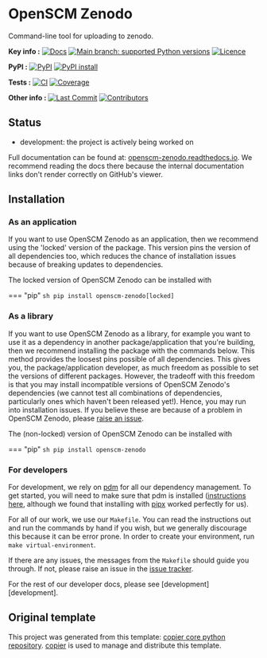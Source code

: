 <!--- --8<-- [start:description] -->
# OpenSCM Zenodo

Command-line tool for uploading to zenodo.

**Key info :**
[![Docs](https://readthedocs.org/projects/openscm-zenodo/badge/?version=latest)](https://openscm-zenodo.readthedocs.io)
[![Main branch: supported Python versions](https://img.shields.io/python/required-version-toml?tomlFilePath=https%3A%2F%2Fraw.githubusercontent.com%2Fopenscm%2FOpenSCM-zenodo%2Fmain%2Fpyproject.toml)](https://github.com/openscm/OpenSCM-zenodo/blob/main/pyproject.toml)
[![Licence](https://img.shields.io/pypi/l/openscm-zenodo?label=licence)](https://github.com/openscm/OpenSCM-zenodo/blob/main/LICENCE)

**PyPI :**
[![PyPI](https://img.shields.io/pypi/v/openscm-zenodo.svg)](https://pypi.org/project/openscm-zenodo/)
[![PyPI install](https://github.com/openscm/OpenSCM-zenodo/actions/workflows/install-pypi.yaml/badge.svg?branch=main)](https://github.com/openscm/OpenSCM-zenodo/actions/workflows/install-pypi.yaml)

<!--- If you release on conda, you can use this
**Conda :**
[![Conda](https://img.shields.io/conda/vn/conda-forge/openscm-zenodo.svg)](https://anaconda.org/conda-forge/openscm-zenodo)
[![Conda platforms](https://img.shields.io/conda/pn/conda-forge/openscm-zenodo.svg)](https://anaconda.org/conda-forge/openscm-zenodo)
[![Conda install](https://github.com/openscm/OpenSCM-zenodo/actions/workflows/install-conda.yaml/badge.svg?branch=main)](https://github.com/openscm/OpenSCM-zenodo/actions/workflows/install-conda.yaml)
-->

**Tests :**
[![CI](https://github.com/openscm/OpenSCM-zenodo/actions/workflows/ci.yaml/badge.svg?branch=main)](https://github.com/openscm/OpenSCM-zenodo/actions/workflows/ci.yaml)
[![Coverage](https://codecov.io/gh/openscm/OpenSCM-zenodo/branch/main/graph/badge.svg)](https://codecov.io/gh/openscm/OpenSCM-zenodo)

**Other info :**
[![Last Commit](https://img.shields.io/github/last-commit/openscm/OpenSCM-zenodo.svg)](https://github.com/openscm/OpenSCM-zenodo/commits/main)
[![Contributors](https://img.shields.io/github/contributors/openscm/OpenSCM-zenodo.svg)](https://github.com/openscm/OpenSCM-zenodo/graphs/contributors)

## Status

<!---

We recommend having a status line in your repo
to tell anyone who stumbles on your repository where you're up to.
Some suggested options:

- prototype: the project is just starting up and the code is all prototype
- development: the project is actively being worked on
- finished: the project has achieved what it wanted
  and is no longer being worked on, we won't reply to any issues
- dormant: the project is no longer worked on
  but we might come back to it,
  if you have questions, feel free to raise an issue
- abandoned: this project is no longer worked on
  and we won't reply to any issues
-->

- development: the project is actively being worked on

<!--- --8<-- [end:description] -->

Full documentation can be found at:
[openscm-zenodo.readthedocs.io](https://openscm-zenodo.readthedocs.io/en/latest/).
We recommend reading the docs there because the internal documentation links
don't render correctly on GitHub's viewer.

## Installation

<!--- --8<-- [start:installation] -->
### As an application

If you want to use OpenSCM Zenodo as an application,
then we recommend using the 'locked' version of the package.
This version pins the version of all dependencies too,
which reduces the chance of installation issues
because of breaking updates to dependencies.

The locked version of OpenSCM Zenodo can be installed with

<!--- If you release on conda, you can use this
=== "mamba"
    ```sh
    mamba install -c conda-forge openscm-zenodo-locked
    ```

=== "conda"
    ```sh
    conda install -c conda-forge openscm-zenodo-locked
    ```

-->
=== "pip"
    ```sh
    pip install openscm-zenodo[locked]
    ```

### As a library

If you want to use OpenSCM Zenodo as a library,
for example you want to use it
as a dependency in another package/application that you're building,
then we recommend installing the package with the commands below.
This method provides the loosest pins possible of all dependencies.
This gives you, the package/application developer,
as much freedom as possible to set the versions of different packages.
However, the tradeoff with this freedom is that you may install
incompatible versions of OpenSCM Zenodo's dependencies
(we cannot test all combinations of dependencies,
particularly ones which haven't been released yet!).
Hence, you may run into installation issues.
If you believe these are because of a problem in OpenSCM Zenodo,
please [raise an issue](https://github.com/openscm/OpenSCM-zenodo/issues).

The (non-locked) version of OpenSCM Zenodo can be installed with

<!--- If you release on conda, you can use this
=== "mamba"
    ```sh
    mamba install -c conda-forge openscm-zenodo
    ```

=== "conda"
    ```sh
    conda install -c conda-forge openscm-zenodo
    ```

-->
=== "pip"
    ```sh
    pip install openscm-zenodo
    ```

### For developers

For development, we rely on [pdm](https://pdm-project.org/en/latest/)
for all our dependency management.
To get started, you will need to make sure that pdm is installed
([instructions here](https://pdm-project.org/en/latest/#installation),
although we found that installing with [pipx](https://pipx.pypa.io/stable/installation/)
worked perfectly for us).

For all of our work, we use our `Makefile`.
You can read the instructions out and run the commands by hand if you wish,
but we generally discourage this because it can be error prone.
In order to create your environment, run `make virtual-environment`.

If there are any issues, the messages from the `Makefile` should guide you through.
If not, please raise an issue in the
[issue tracker](https://github.com/openscm/OpenSCM-zenodo/issues).

For the rest of our developer docs, please see [development][development].

<!--- --8<-- [end:installation] -->

## Original template

This project was generated from this template:
[copier core python repository](https://gitlab.com/znicholls/copier-core-python-repository).
[copier](https://copier.readthedocs.io/en/stable/) is used to manage and
distribute this template.

